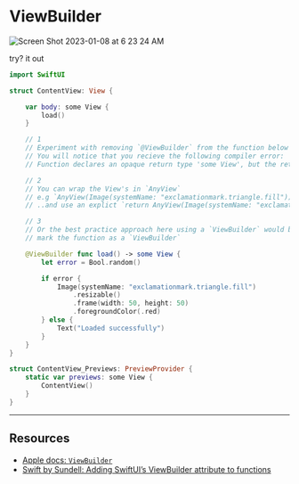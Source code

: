 # ViewBuilder 

![Screen Shot 2023-01-08 at 6 23 24 AM](https://user-images.githubusercontent.com/1819208/211193505-b08af62d-319b-4c22-8122-fe1d79f91ecb.png)

try? it out

```swift
import SwiftUI

struct ContentView: View {

    var body: some View {
        load()
    }

    // 1
    // Experiment with removing `@ViewBuilder` from the function below
    // You will notice that you recieve the following compiler error:
    // Function declares an opaque return type 'some View', but the return statements in its body do not have matching underlying types

    // 2
    // You can wrap the View's in `AnyView`
    // e.g `AnyView(Image(systemName: "exclamationmark.triangle.fill"))`
    // ..and use an explict `return AnyView(Image(systemName: "exclamationmark.triangle.fill"))`

    // 3
    // Or the best practice approach here using a `ViewBuilder` would be to
    // mark the function as a `ViewBuilder`

    @ViewBuilder func load() -> some View {
        let error = Bool.random()

        if error {
            Image(systemName: "exclamationmark.triangle.fill")
                .resizable()
                .frame(width: 50, height: 50)
                .foregroundColor(.red)
        } else {
            Text("Loaded successfully")
        }
    }
}

struct ContentView_Previews: PreviewProvider {
    static var previews: some View {
        ContentView()
    }
}
```

***

## Resources 

* [Apple docs: `ViewBuilder`](https://developer.apple.com/documentation/swiftui/viewbuilder)
* [Swift by Sundell: Adding SwiftUI’s ViewBuilder attribute to functions](https://www.swiftbysundell.com/tips/adding-swiftui-viewbuilder-to-functions/)

